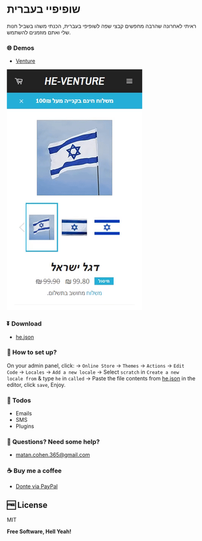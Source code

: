# שופיפיי בעברית

ראיתי לאחרונה שהרבה מחפשים קבצי שפה לשופיפי בעברית,
הכנתי משהו בשביל חנות שלי ואתם מוזמנים להשתמש.

### 🌐 Demos

 - [Venture](https://bit.ly/318LZY3)
 
![playshow](https://github.com/matancohen365/shopify-locales-he/raw/master/playshow.gif)

### ⏬ Download
 * [he.json](https://bit.ly/3171pMx)

### 🍕 How to set up?

On your admin panel, click:
-> `Online Store` -> `Themes` -> `Actions` -> `Edit Code` -> `Locales` -> `Add a new locale`
-> Select `scratch` in `Create a new locale from` & type `he` in `called`
-> Paste the file contents from [he.json](https://bit.ly/3171pMx) in the editor, click `save`, Enjoy.

### 🔨 Todos

 - Emails
 - SMS
 - Plugins

### 🙋️ Questions? Need some help? 
 - matan.cohen.365@gmail.com

### ☕  Buy me a coffee 

 - [Donte via PayPal](https://bit.ly/3171pMx)
 
🆓 License
----

MIT

**Free Software, Hell Yeah!**
